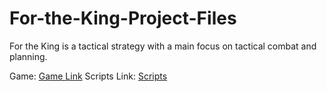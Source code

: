 # For-the-King-Project-Files
For the King is a tactical strategy with a main focus on tactical combat and planning.

Game: [Game Link]([https://armorgames.com/for-the-king-game/18950?fp=ng](https://www.coolmathgames.com/0-for-the-king))
Scripts Link: [Scripts](https://github.com/Hir-o/For-the-King-Project-Files/tree/main/Assets/Scripts)
